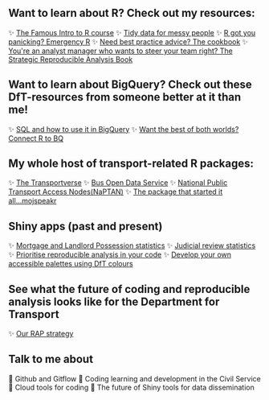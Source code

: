 ## Want to learn about R? Check out my resources:

✨ [The Famous Intro to R course](https://department-for-transport.github.io/intro_R/)
✨ [Tidy data for messy people](https://department-for-transport.github.io/tidy_data_workshop/)
✨ [R got you panicking? Emergency R](https://department-for-transport.github.io/emergency_r/)
✨ [Need best practice advice? The cookbook](https://department-for-transport.github.io/R-cookbook/index.html)
✨ [You're an analyst manager who wants to steer your team right? The Strategic Reproducible Analysis Book](https://department-for-transport.github.io/strategic_reproducible_analysis/)

## Want to learn about BigQuery? Check out these DfT-resources from someone better at it than me!

✨ [SQL and how to use it in BigQuery](https://department-for-transport.github.io/intro_sql_in_bigquery/)
✨ [Want the best of both worlds? Connect R to BQ](https://department-for-transport.github.io/gcp_to_r/)

## My whole host of transport-related R packages:

✨ [The Transportverse](https://github.com/department-for-transport-public/transportverse)
✨ [Bus Open Data Service](https://cran.r-project.org/package=bodsr)
✨ [National Public Transport Access Nodes(NaPTAN)](https://cran.r-project.org/package=naptanr)
✨ [The package that started it all...mojspeakr](https://github.com/moj-analytical-services/mojspeakr)

## Shiny apps (past and present)

✨ [Mortgage and Landlord Possession statistics](https://mlp-app.apps.alpha.mojanalytics.xyz/)
✨ [Judicial review statistics](https://judicial-reviews-app.apps.alpha.mojanalytics.xyz/)
✨ [Prioritise reproducible analysis in your code](https://fran-bryden-dft.shinyapps.io/rap_report)
✨ [Develop your own accessible palettes using DfT colours](https://fran-bryden-dft.shinyapps.io/chart_accessibility-main/)

## See what the future of coding and reproducible analysis looks like for the Department for Transport 

✨ [Our RAP strategy](https://www.gov.uk/government/publications/standards-for-official-statistics-published-by-the-department-for-transport/analysis-function-rap-strategy-2023-implementation-plan-at-dft)

## Talk to me about

💬 Github and Gitflow
💬 Coding learning and development in the Civil Service
💬 Cloud tools for coding
💬 The future of Shiny tools for data dissemination
